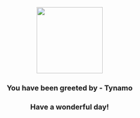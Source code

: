 <p align="center">
    <img src="https://raw.githubusercontent.com/PokeAPI/sprites/master/sprites/pokemon/602.png" width="150" height="150">
</p>
<h3 align="center">You have been greeted by - <b>Tynamo</b></h3>
<h3 align="center">Have a wonderful day!</h3>
